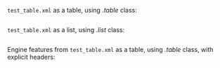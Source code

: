 `test_table.xml` as a table, using *.table* class:

~~~~~ {.xml .table include="test_table.xml" caption="XML Test Table" widths="[0.3, 0.6, 0.1]" columns='["id", "desc", "release"]' root="frontend"}
~~~~~


`test_table.xml` as a list, using *.list* class:

~~~~~ {.xml .list include="test_table.xml"  columns='["id", "desc", "release"]' root="frontend"}
~~~~~

Engine features from `test_table.xml` as a table, using *.table* class,
with explicit headers:

~~~~~ {.xml .table include="test_table.xml" columns='["id", "desc", "release"]' widths="[0.3, 0.6, 0.1]" align='["c", "l", "r"]' headers='["Feature", "Description", "Rel"]' root="engine"}
~~~~~

